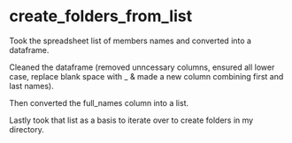 # create_folders_from_list

Took the spreadsheet list of members names and converted into a dataframe. 

Cleaned the dataframe (removed unncessary columns, ensured all lower case, replace blank space with _ & made a new column combining first and last names). 

Then converted the full_names column into a list. 

Lastly took that list as a basis to iterate over to create folders in my directory. 
